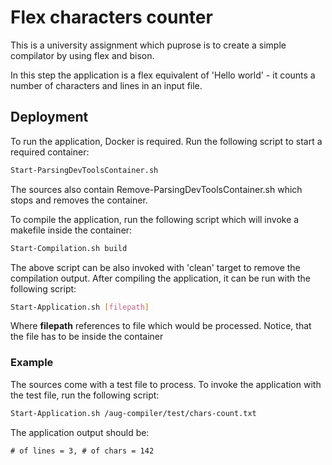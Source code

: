 # Flex characters counter

This is a university assignment which puprose is to create a simple compilator by using flex and bison.

In this step the application is a flex equivalent of 'Hello world' - it counts a number of characters and lines in an input file.

## Deployment

To run the application, Docker is required. Run the following script to start a required container:
```sh
Start-ParsingDevToolsContainer.sh
```
The sources also contain Remove-ParsingDevToolsContainer.sh which stops and removes the container.

To compile the application, run the following script which will invoke a makefile inside the container:
```sh
Start-Compilation.sh build
```
The above script can be also invoked with 'clean' target to remove the compilation output.
After compiling the application, it can be run with the following script:
```sh
Start-Application.sh [filepath]
```
Where **filepath** references to file which would be processed. Notice, that the file has to be inside the container

### Example

The sources come with a test file to process. To invoke the application with the test file, run the following script:
```sh
Start-Application.sh /aug-compiler/test/chars-count.txt
```

The application output should be:
```
# of lines = 3, # of chars = 142
```